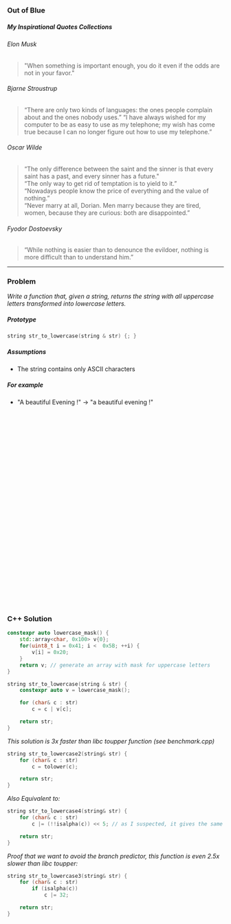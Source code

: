 ### Out of Blue

##### My Inspirational Quotes Collections  
###### Elon Musk
> "When something is important enough, you do it even if the odds are not in your favor."

###### Bjarne Stroustrup
> “There are only two kinds of languages: the ones people complain about and the ones nobody uses.”
> “I have always wished for my computer to be as easy to use as my telephone; my wish has come true because I can no longer figure out how to use my telephone.”

###### Oscar Wilde
> “The only difference between the saint and the sinner is that every saint has a past, and every sinner has a future."  
> “The only way to get rid of temptation is to yield to it.”  
> “Nowadays people know the price of everything and the value of nothing.”  
> “Never marry at all, Dorian. Men marry because they are tired, women, because they are curious: both are disappointed.”  

###### Fyodor Dostoevsky
> “While nothing is easier than to denounce the evildoer, nothing is more difficult than to understand him.”

---

### Problem
*Write a function that, given a string, returns the string with all uppercase letters transformed into lowercase letters.*

##### Prototype
```c++
string str_to_lowercase(string & str) {; }
```

##### Assumptions
* The string contains only ASCII characters

##### For example
* "A beautiful Evening !" -> "a beautiful evening !"

<pre>




























</pre>

### C++ Solution
```c++
constexpr auto lowercase_mask() {
    std::array<char, 0x100> v{0};
    for(uint8_t i = 0x41; i <  0x5B; ++i) {
        v[i] = 0x20;
    }
    return v; // generate an array with mask for uppercase letters
}

string str_to_lowercase(string & str) {
    constexpr auto v = lowercase_mask();

    for (char& c : str)
        c = c | v[c];

    return str;
}
```

*This solution is 3x faster than libc toupper function (see benchmark.cpp)*

```c++
string str_to_lowercase2(string& str) {
    for (char& c : str)
        c = tolower(c);

    return str;
}
```

*Also Equivalent to:*

```c++
string str_to_lowercase4(string& str) {
    for (char& c : str)
        c |= (!!isalpha(c)) << 5; // as I suspected, it gives the same result as c = toupper(c);

    return str;
}
```

*Proof that we want to avoid the branch predictor, this function is even 2.5x slower than libc toupper:*
```c++
string str_to_lowercase3(string& str) {
    for (char& c : str)
        if (isalpha(c))
            c |= 32;

    return str;
}
```
